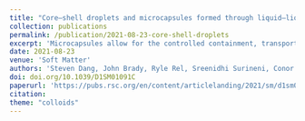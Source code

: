 ```yaml
---
title: "Core–shell droplets and microcapsules formed through liquid–liquid phase separation of a colloid–polymer mixture"
collection: publications
permalink: /publication/2021-08-23-core-shell-droplets
excerpt: 'Microcapsules allow for the controlled containment, transport, and release of cargoes ranging from pharmaceuticals to fragrances. Given the interest from a variety of industries in microcapsules and other core-shell structures, a multitude of fabrication strategies exist. Here, we report on a method relying on a mixture of temperature-responsive microgel particles, poly(N-isopropylacrylamide) (pNIPAM), and a polymer which undergo fluid-fluid phase separation.'
date: 2021-08-23
venue: 'Soft Matter'
authors: 'Steven Dang, John Brady, Ryle Rel, Sreenidhi Surineni, Conor O'Shaughnessy, Ryan McGorty'
doi: doi.org/10.1039/D1SM01091C
paperurl: 'https://pubs.rsc.org/en/content/articlelanding/2021/sm/d1sm01091c/'
citation: 
theme: "colloids"
---
```

